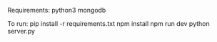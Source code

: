 Requirements:
python3
mongodb

To run:
pip install -r requirements.txt
npm install
npm run dev
python server.py